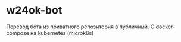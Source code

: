 # w24ok-bot
Перевод бота из приватного репозитория в публичный. С docker-compose на kubernetes (microk8s)
